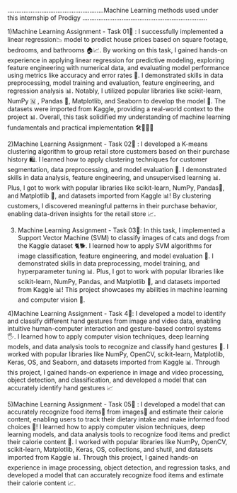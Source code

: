 ......................................................Machine Learning methods used under this internship of Prodigy  ......................................................................

1)Machine Learning Assignment - Task 01🤖 : 
      I successfully implemented a linear regression📉 model to predict house prices based on square footage, bedrooms, and bathrooms 🏠📈. By working on this task, I gained hands-on experience in applying linear regression for predictive modeling, exploring feature engineering with numerical data, and evaluating model performance using metrics like accuracy and error rates 🤔. I demonstrated skills in data preprocessing, model training and evaluation, feature engineering, and regression analysis 📊. Notably, I utilized popular libraries like scikit-learn, NumPy 🇳 , Pandas 🐼, Matplotlib, and Seaborn to develop the model 🤖. The datasets were imported from Kaggle, providing a real-world context to the project 📊. Overall, this task solidified my understanding of machine learning fundamentals and practical implementation 🛠️👨🏻‍💻 

2)Machine Learning Assignment - Task 02🤖 : 
      I developed a K-means clustering algorithm to group retail store customers based on their purchase history 🛍. I learned how to apply clustering techniques for customer segmentation, data preprocessing, and model evaluation 🤔. I demonstrated skills in data analysis, feature engineering, and unsupervised learning 📊. Plus, I got to work with popular libraries like scikit-learn, NumPy, Pandas🐼, and Matplotlib 🤖, and datasets imported from Kaggle 📊! By clustering customers, I discovered meaningful patterns in their purchase behavior, enabling data-driven insights for the retail store 📈.

3) Machine Learning Assignment - Task 03🤖:
      In this task, I implemented a Support Vector Machine (SVM) to classify images of cats and dogs from the Kaggle dataset 🐈🐕. I learned how to apply SVM algorithms for image classification, feature engineering, and model evaluation 🤔. I demonstrated skills in data preprocessing, model training, and hyperparameter tuning 📊. Plus, I got to work with popular libraries like scikit-learn, NumPy, Pandas, and Matplotlib 🤖, and datasets imported from Kaggle 📊! This project showcases my abilities in machine learning and computer vision 📸.

4)Machine Learning Assignment - Task 4🤖:
      I developed a model to identify and classify different hand gestures from image and video data, enabling intuitive human-computer interaction and gesture-based control systems 🖐. I learned how to apply computer vision techniques, deep learning models, and data analysis tools to recognize and classify hand gestures 🤔. I worked with popular libraries like NumPy, OpenCV, scikit-learn, Matplotlib, Keras, OS, and Seaborn, and datasets imported from Kaggle 📊. Through this project, I gained hands-on experience in image and video processing, object detection, and classification, and developed a model that can accurately identify hand gestures 📈

5)Machine Learning Assignment - Task 05🤖 : 
      I developed a model that can accurately recognize food items🍴 from images📸 and estimate their calorie content, enabling users to track their dietary intake and make informed food choices 🤖! I learned how to apply computer vision techniques, deep learning models, and data analysis tools to recognize food items and predict their calorie content 🤔. I worked with popular libraries like NumPy, OpenCV, scikit-learn, Matplotlib, Keras, OS, collections, and shutil, and datasets imported from Kaggle 📊. Through this project, I gained hands-on experience in image processing, object detection, and regression tasks, and developed a model that can accurately recognize food items and estimate their calorie content 📈.
